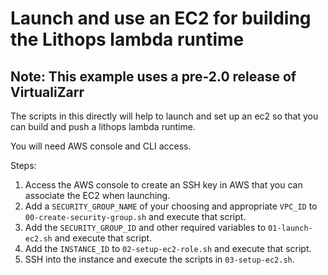 # Launch and use an EC2 for building the Lithops lambda runtime
## Note: This example uses a pre-2.0 release of VirtualiZarr

The scripts in this directly will help to launch and set up an ec2 so that you can build and push a lithops lambda runtime.

You will need AWS console and CLI access.

Steps:

1. Access the AWS console to create an SSH key in AWS that you can associate the EC2 when launching.
2. Add a `SECURITY_GROUP_NAME` of your choosing and appropriate `VPC_ID` to `00-create-security-group.sh` and execute that script.
3. Add the `SECURITY_GROUP_ID` and other required variables to `01-launch-ec2.sh` and execute that script.
4. Add the `INSTANCE_ID` to `02-setup-ec2-role.sh` and execute that script.
5. SSH into the instance and execute the scripts in `03-setup-ec2.sh`.

